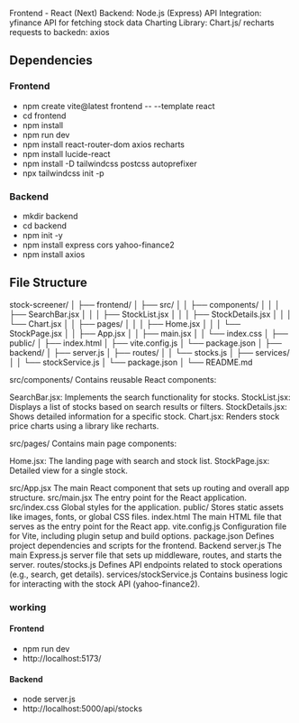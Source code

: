 Frontend - React (Next)
Backend: Node.js (Express)
API Integration: yfinance API for fetching stock data
Charting Library: Chart.js/ recharts
requests to backedn: axios


## Dependencies

### Frontend
 - npm create vite@latest frontend -- --template react
 - cd frontend
 - npm install
 - npm run dev
 - npm install react-router-dom axios recharts
 - npm install lucide-react
 - npm install -D tailwindcss postcss autoprefixer
 - npx tailwindcss init -p

### Backend
 - mkdir backend
 - cd backend
 - npm init -y
 - npm install express cors yahoo-finance2
 - npm install axios

## File Structure

stock-screener/
│
├── frontend/
│   ├── src/
│   │   ├── components/
│   │   │   ├── SearchBar.jsx
│   │   │   ├── StockList.jsx
│   │   │   ├── StockDetails.jsx
│   │   │   └── Chart.jsx
│   │   ├── pages/
│   │   │   ├── Home.jsx
│   │   │   └── StockPage.jsx
│   │   ├── App.jsx
│   │   ├── main.jsx
│   │   └── index.css
│   ├── public/
│   ├── index.html
│   ├── vite.config.js
│   └── package.json
│
├── backend/
│   ├── server.js
│   ├── routes/
│   │   └── stocks.js
│   ├── services/
│   │   └── stockService.js
│   └── package.json
│
└── README.md

src/components/
Contains reusable React components:

SearchBar.jsx: Implements the search functionality for stocks.
StockList.jsx: Displays a list of stocks based on search results or filters.
StockDetails.jsx: Shows detailed information for a specific stock.
Chart.jsx: Renders stock price charts using a library like recharts.

src/pages/
Contains main page components:

Home.jsx: The landing page with search and stock list.
StockPage.jsx: Detailed view for a single stock.

src/App.jsx
The main React component that sets up routing and overall app structure.
src/main.jsx
The entry point for the React application.
src/index.css
Global styles for the application.
public/
Stores static assets like images, fonts, or global CSS files.
index.html
The main HTML file that serves as the entry point for the React app.
vite.config.js
Configuration file for Vite, including plugin setup and build options.
package.json
Defines project dependencies and scripts for the frontend.
Backend
server.js
The main Express.js server file that sets up middleware, routes, and starts the server.
routes/stocks.js
Defines API endpoints related to stock operations (e.g., search, get details).
services/stockService.js
Contains business logic for interacting with the stock API (yahoo-finance2).


### working

 #### Frontend 
  - npm run dev
  - http://localhost:5173/

 #### Backend
  - node server.js
  - http://localhost:5000/api/stocks